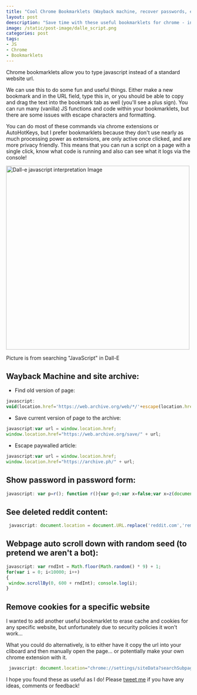 ```yaml
---
title: "Cool Chrome Bookmarklets (Wayback machine, recover passwords, etc)"
layout: post
deescription: "Save time with these useful bookmarklets for chrome - in JS"
image: /static/post-image/dalle_script.png
categories: post
tags:
- JS
- Chrome
- Bookmarklets
---
```


Chrome bookmarklets allow you to type javascript instead of a standard website url. 

We can use this to do some fun and useful things. Either make a new bookmark and in the URL field, type this in, or you should be able to copy and drag the text into the bookmark tab as well (you'll see a plus sign). You can run many (vanilla) JS functions and code within your bookmarklets, but there are some issues with escape characters and formatting. 

You can do most of these commands via chrome extensions or AutoHotKeys, but I prefer bookmarklets because they don't use nearly as much processing power as extensions, are only active once clicked, and are more privacy friendly. This means that you can run a script on a page with a single click, know what code is running and also can see what it logs via the console!


<img src="{{ site.url }}{{ page.image }}" alt="Dall-e javascript interpretation Image" width="500" />

Picture is from searching "JavaScript" in Dall-E

## Wayback Machine and site archive: 

* Find old version of page:

 ```js
javascript: 
void(location.href='https://web.archive.org/web/*/'+escape(location.href.replace(/^https?:\/\//, %27%27).replace(/\/$/, %27%27)));
 ```


* Save current version of page to the archive:

 ```js
javascript:var url = window.location.href;
window.location.href="https://web.archive.org/save/" + url; 
  ```


* Escape paywalled article: 

 ```js
javascript:var url = window.location.href;
window.location.href="https://archive.ph/" + url; 
  ```


## Show password in password form:


 ```js
javascript: var p=r(); function r(){var g=0;var x=false;var x=z(document.forms);g=g+1;var w=window.frames;for(var k=0;k<w.length;k++) {var x = ((x) || (z(w[k].document.forms)));g=g+1;}if (!x) alert('Password not found in ' + g + ' forms');}function z(f){var b=false;for(var i=0;i<f.length;i++) {var e=f[i].elements;for(var j=0;j<e.length;j++) {if (h(e[j])) {b=true}}}return b;}function h(ej){var s='';if (ej.type=='password'){s=ej.value;if (s!=''){prompt('Password found ', s)}else{alert('Password is blank')}return true;}}
  ```


## See deleted reddit content:

 ```js
  javascript: document.location = document.URL.replace('reddit.com','removeddit.com');
  ```


## Webpage auto scroll down with random seed (to pretend we aren't a bot):

 ```js
javascript: var rndInt = Math.floor(Math.random() * 9) + 1;
for(var i = 0; i<10000; i++) 
{
  window.scrollBy(0, 600 + rndInt); console.log(i);
}
 ```


## Remove cookies for a specific website

I wanted to add another useful bookmarklet to erase cache and cookies for any specific website, but unfortunately due to security policies it won't work... 

What you could do alternatively, is to either have it copy the url into your cliboard and then manually open the page... or potentially make your own chrome extension with it.


```js
 javascript: document.location="chrome://settings/siteData?searchSubpage="+document.location.hostname
```

I hope you found these as useful as I do! Please  [tweet me](https://www.twitter.com/aviinfinity) if you have any ideas, comments or feedback!